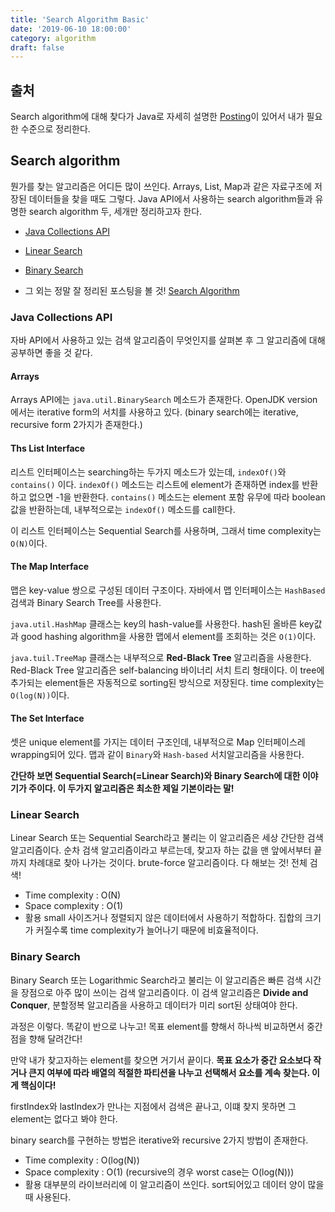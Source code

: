 ```yaml
---
title: 'Search Algorithm Basic'
date: '2019-06-10 18:00:00'
category: algorithm
draft: false
---
```


## 출처
Search algorithm에 대해 찾다가 Java로 자세히 설명한 [Posting](https://stackabuse.com/search-algorithms-in-java/)이 있어서 내가 필요한 수준으로 정리한다.

## Search algorithm
뭔가를 찾는 알고리즘은 어디든 많이 쓰인다. Arrays, List, Map과 같은 자료구조에 저장된 데이터들을 찾을 때도 그렇다. Java API에서 사용하는 search algorithm들과 유명한 search algorithm 두, 세개만 정리하고자 한다.

* [Java Collections API](#java-collections-api)
* [Linear Search](#linear-search)
* [Binary Search](#binary-search)

* 그 외는 정말 잘 정리된 포스팅을 볼 것! [Search Algorithm](https://stackabuse.com/search-algorithms-in-java/)



### Java Collections API
자바 API에서 사용하고 있는 검색 알고리즘이 무엇인지를 살펴본 후 그 알고리즘에 대해 공부하면 좋을 것 같다.

#### Arrays
Arrays API에는 `java.util.BinarySearch` 메소드가 존재한다. OpenJDK version에서는 iterative form의 서치를 사용하고 있다. (binary search에는 iterative, recursive form 2가지가 존재한다.)

#### Ths List Interface
리스트 인터페이스는 searching하는 두가지 메소드가 있는데, `indexOf()`와 `contains()` 이다.
`indexOf()` 메소드는 리스트에 element가 존재하면 index를 반환하고 없으면 -1을 반환한다.
`contains()` 메소드는 element 포함 유무에 따라 boolean 값을 반환하는데, 내부적으로는 `indexOf()` 메소드를 call한다.

이 리스트 인터페이스는 Sequential Search를 사용하며, 그래서 time complexity는 `O(N)`이다.


#### The Map Interface
맵은 key-value 쌍으로 구성된 데이터 구조이다. 자바에서 맵 인터페이스는 `HashBased` 검색과 Binary Search Tree를 사용한다.

`java.util.HashMap` 클래스는 key의 hash-value를 사용한다. hash된 올바른 key값과 good hashing algorithm을 사용한 맵에서 element를 조회하는 것은 `O(1)`이다.

`java.tuil.TreeMap` 클래스는 내부적으로 **Red-Black Tree** 알고리즘을 사용한다. Red-Black Tree 알고리즘은 self-balancing 바이너리 서치 트리 형태이다. 이 tree에 추가되는 element들은 자동적으로 sorting된 방식으로 저장된다. time complexity는 `O(log(N))`이다.


#### The Set Interface
셋은 unique element를 가지는 데이터 구조인데, 내부적으로 Map 인터페이스레 wrapping되어 있다. 맵과 같이 `Binary`와 `Hash-based` 서치알고리즘을 사용한다.


**간단하 보면 Sequential Search(=Linear Search)와 Binary Search에 대한 이야기가 주이다. 이 두가지 알고리즘은 최소한 제일 기본이라는 말!**


### Linear Search
Linear Search 또는 Sequential Search라고 불리는 이 알고리즘은 세상 간단한 검색 알고리즘이다. 순차 검색 알고리즘이라고 부르는데, 찾고자 하는 값을 맨 앞에서부터 끝까지 차례대로 찾아 나가는 것이다. brute-force 알고리즘이다. 다 해보는 것! 전체 검색!

- Time complexity : O(N)
- Space complexity : O(1)
- 활용
small 사이즈거나 정렬되지 않은 데이터에서 사용하기 적합하다. 집합의 크기가 커질수록 time complexity가 늘어나기 때문에 비효율적이다.

### Binary Search
Binary Search 또는 Logarithmic Search라고 불리는 이 알고리즘은 빠른 검색 시간을 장점으로 아주 많이 쓰이는 검색 알고리즘이다. 이 검색 알고리즘은 **Divide and Conquer**, 분할정복 알고리즘을 사용하고 데이터가 미리 sort된 상태여야 한다.

과정은 이렇다.
똑같이 반으로 나누고! 목표 element를 향해서 하나씩 비교하면서 중간점을 향해 달려간다!

만약 내가 찾고자하는 element를 찾으면 거기서 끝이다. **목표 요소가 중간 요소보다 작거나 큰지 여부에 따라 배열의 적절한 파티션을 나누고 선택해서 요소를 계속 찾는다. 이게 핵심이다!**

firstIndex와 lastIndex가 만나는 지점에서 검색은 끝나고, 이떄 찾지 못하면 그 element는 없다고 봐야 한다.

binary search를 구현하는 방법은 iterative와 recursive 2가지 방법이 존재한다.

- Time complexity : O(log(N))
- Space complexity : O(1) (recursive의 경우 worst case는 O(log(N)))
- 활용
대부분의 라이브러리에 이 알고리즘이 쓰인다. sort되어있고 데이터 양이 많을 때 사용된다.
